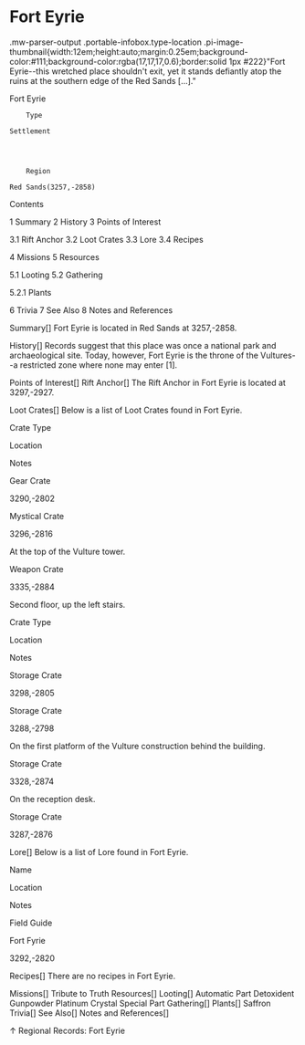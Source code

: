 # Fort Eyrie

.mw-parser-output .portable-infobox.type-location .pi-image-thumbnail{width:12em;height:auto;margin:0.25em;background-color:#111;background-color:rgba(17,17,17,0.6);border:solid 1px #222}"Fort Eyrie--this wretched place shouldn't exit, yet it stands defiantly atop the ruins at the southern edge of the Red Sands [...]."

Fort Eyrie

	

	
		Type
	
	Settlement



	
		Region
	
	Red Sands(3257,-2858)




Contents

1 Summary
2 History
3 Points of Interest

3.1 Rift Anchor
3.2 Loot Crates
3.3 Lore
3.4 Recipes


4 Missions
5 Resources

5.1 Looting
5.2 Gathering

5.2.1 Plants




6 Trivia
7 See Also
8 Notes and References



Summary[]
Fort Eyrie is located in Red Sands at 3257,-2858.

History[]
Records suggest that this place was once a national park and archaeological site. Today, however, Fort Eyrie is the throne of the Vultures--a restricted zone where none may enter &#91;1&#93;.

Points of Interest[]
Rift Anchor[]
The Rift Anchor in Fort Eyrie is located at 3297,-2927.

Loot Crates[]
Below is a list of Loot Crates found in Fort Eyrie.



Crate Type

Location

Notes


Gear Crate

3290,-2802




Mystical Crate

3296,-2816

At the top of the Vulture tower.


Weapon Crate

3335,-2884

Second floor, up the left stairs.






Crate Type

Location

Notes


Storage Crate

3298,-2805




Storage Crate

3288,-2798

On the first platform of the Vulture construction behind the building.


Storage Crate

3328,-2874

On the reception desk.


Storage Crate

3287,-2876




Lore[]
Below is a list of Lore found in Fort Eyrie.



Name

Location

Notes

Field Guide


Fort Fyrie

3292,-2820






Recipes[]
There are no recipes in Fort Eyrie.

Missions[]
Tribute to Truth
Resources[]
Looting[]
Automatic Part
Detoxident
Gunpowder
Platinum Crystal
Special Part
Gathering[]
Plants[]
Saffron
Trivia[]
See Also[]
Notes and References[]

↑ Regional Records: Fort Eyrie
